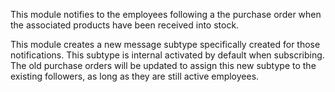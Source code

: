 This module notifies to the employees following a the purchase order
when the associated products have been received into stock.

This module creates a new message subtype specifically created for those
notifications. This subtype is internal activated by default when
subscribing. The old purchase orders will be updated to assign this new
subtype to the existing followers, as long as they are still active
employees.
